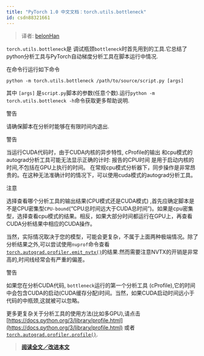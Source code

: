 ```yaml
---
title: "PyTorch 1.0 中文文档：torch.utils.bottleneck"
id: csdn88321661
---
```


> 译者: [belonHan](https://github.com/belonHan)

`torch.utils.bottleneck`是 调试瓶颈`bottleneck`时首先用到的工具.它总结了python分析工具与PyTorch自动梯度分析工具在脚本运行中情况.

在命令行运行如下命令

```
python -m torch.utils.bottleneck /path/to/source/script.py [args] 
```

其中 `[args]` 是`script.py`脚本的参数(任意个数).运行`python -m torch.utils.bottleneck -h`命令获取更多帮助说明.

警告

请确保脚本在分析时能够在有限时间内退出.

警告

当运行CUDA代码时，由于CUDA内核的异步特性, cProfile的输出 和cpu模式的autograd分析工具可能无法显示正确的计时: 报告的CPU时间 是用于启动内核的时间,不包括在GPU上执行的时间。 在常规cpu模式分析器下，同步操作是非常昂贵的。在这种无法准确计时的情况下，可以使用cuda模式的autograd分析工具。

注意

选择查看哪个分析工具的输出结果(CPU模式还是CUDA模式) ,首先应确定脚本是不是CPU密集型`CPU-bound`(“CPU总时间远大于CUDA总时间”)。如果是cpu密集型，选择查看cpu模式的结果。相反，如果大部分时间都运行在GPU上，再查看CUDA分析结果中相应的CUDA操作。

当然，实际情况取决于您的模型，可能会更复杂，不属于上面两种极端情况。除了分析结果之外,可以尝试使用`nvprof`命令查看[`torch.autograd.profiler.emit_nvtx()`](autograd.html#torch.autograd.profiler.emit_nvtx "torch.autograd.profiler.emit_nvtx")的结果.然而需要注意NVTX的开销是非常高的,时间线经常会有严重的偏差。

警告

如果您在分析CUDA代码, `bottleneck`运行的第一个分析工具 (cProfile),它的时间中会包含CUDA的启动(CUDA缓存分配)时间。当然，如果CUDA启动时间远小于代码的中瓶颈,这就被可以忽略。

更多更复杂关于分析工具的使用方法(比如多GPU),请点击[https://docs.python.org/3/library/profile.html](https://docs.python.org/3/library/profile.html) 或者 [`torch.autograd.profiler.profile()`](autograd.html#torch.autograd.profiler.profile "torch.autograd.profiler.profile").

> [**阅读全文／改进本文**](https://github.com/apachecn/pytorch-doc-zh/blob/master/docs/1.0/bottleneck.md)